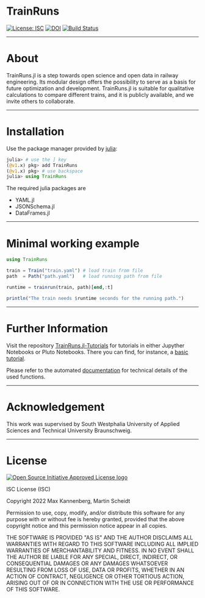 # TrainRuns

[![License: ISC](https://img.shields.io/badge/license-ISC-green.svg)](https://opensource.org/licenses/ISC) [![DOI](https://zenodo.org/badge/DOI/10.5281/zenodo.6448563.svg)](https://doi.org/10.5281/zenodo.6448563) [![Build Status](https://github.com/railtoolkit/TrainRuns.jl/actions/workflows/CI.yml/badge.svg?branch=main)](https://github.com/railtoolkit/TrainRuns.jl/actions/workflows/CI.yml?query=branch%3Amain)

------------

# About

TrainRuns.jl is a step towards open science and open data in railway engineering. Its modular design offers the possibility to serve as a basis for future optimization and development. TrainRuns.jl is suitable for qualitative calculations to compare different trains, and it is publicly available, and we invite others to collaborate.

------------

# Installation

Use the package manager provided by [julia](https://julialang.org):
```julia
julia> # use the ] key
(@v1.x) pkg> add TrainRuns
(@v1.x) pkg> # use backspace
julia> using TrainRuns
```

The required julia packages are
  - YAML.jl
  - JSONSchema.jl
  - DataFrames.jl

------------

# Minimal working example

```julia
using TrainRuns

train = Train("train.yaml") # load train from file
path  = Path("path.yaml")   # load running path from file

runtime = trainrun(train, path)[end,:t]

println("The train needs $runtime seconds for the running path.")
```

------------

# Further Information

Visit the repository [TrainRuns.jl-Tutorials](https://github.com/railtoolkit/TrainRuns.jl-Tutorials) for tutorials in either Jupyther Notebooks or Pluto Notebooks. There you can find, for instance, a [basic tutorial](https://github.com/railtoolkit/TrainRuns.jl-Tutorials/blob/main/basic.ipynb).

Please refer to the automated [documentation](https://www.railtoolkit.org/TrainRuns.jl/) for technical details of the used functions.

------------

# Acknowledgement

This work was supervised by South Westphalia University of Applied Sciences and Technical University Braunschweig.

------------

# License

[![Open Source Initiative Approved License logo](https://opensource.org/files/OSIApproved_100X125.png "Open Source Initiative Approved License logo")](https://opensource.org)

ISC License (ISC)

Copyright 2022 Max Kannenberg, Martin Scheidt

Permission to use, copy, modify, and/or distribute this software for any purpose with or without fee is hereby granted, provided that the above copyright notice and this permission notice appear in all copies.

THE SOFTWARE IS PROVIDED "AS IS" AND THE AUTHOR DISCLAIMS ALL WARRANTIES WITH REGARD TO THIS SOFTWARE INCLUDING ALL IMPLIED WARRANTIES OF MERCHANTABILITY AND FITNESS. IN NO EVENT SHALL THE AUTHOR BE LIABLE FOR ANY SPECIAL, DIRECT, INDIRECT, OR CONSEQUENTIAL DAMAGES OR ANY DAMAGES WHATSOEVER RESULTING FROM LOSS OF USE, DATA OR PROFITS, WHETHER IN AN ACTION OF CONTRACT, NEGLIGENCE OR OTHER TORTIOUS ACTION, ARISING OUT OF OR IN CONNECTION WITH THE USE OR PERFORMANCE OF THIS SOFTWARE.
